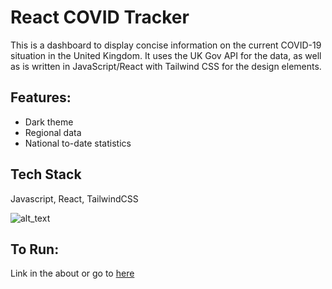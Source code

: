 # React COVID Tracker
This is a dashboard to display concise information on
the current COVID-19 situation in the United Kingdom. It uses the 
UK Gov API for the data, as well as is written in JavaScript/React
with Tailwind CSS for the design elements.

## Features:
- Dark theme
- Regional data
- National to-date statistics

## Tech Stack
Javascript, React, TailwindCSS

![alt_text](https://github.com/Aimireal/React-Covid-Tracker/public/images/tracker.png)

## To Run:
Link in the about or go to [here](https://react-covid-tracker.vercel.app)